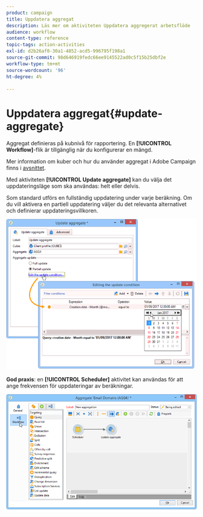 ```yaml
---
product: campaign
title: Uppdatera aggregat
description: Läs mer om aktiviteten Uppdatera aggregerat arbetsflöde
audience: workflow
content-type: reference
topic-tags: action-activities
exl-id: d2b26af0-30a1-4852-acd5-996795f198a1
source-git-commit: 98d646919fedc66ee9145522ad0c5f15b25dbf2e
workflow-type: tm+mt
source-wordcount: '96'
ht-degree: 4%

---
```


# Uppdatera aggregat{#update-aggregate}

Aggregat definieras på kubnivå för rapportering. En **[!UICONTROL Workflow]**-flik är tillgänglig när du konfigurerar en mängd.

Mer information om kuber och hur du använder aggregat i Adobe Campaign finns i [avsnittet](../../reporting/using/concepts-and-methodology.md#calculating-and-using-aggregates).

Med aktiviteten **[!UICONTROL Update aggregate]** kan du välja det uppdateringsläge som ska användas: helt eller delvis.

Som standard utförs en fullständig uppdatering under varje beräkning. Om du vill aktivera en partiell uppdatering väljer du det relevanta alternativet och definierar uppdateringsvillkoren.

![](assets/s_advuser_cube_agregate_05.png)

**God praxis**: en  **[!UICONTROL Scheduler]** aktivitet kan användas för att ange frekvensen för uppdateringar av beräkningar.

![](assets/s_advuser_cube_agregate_04.png)
